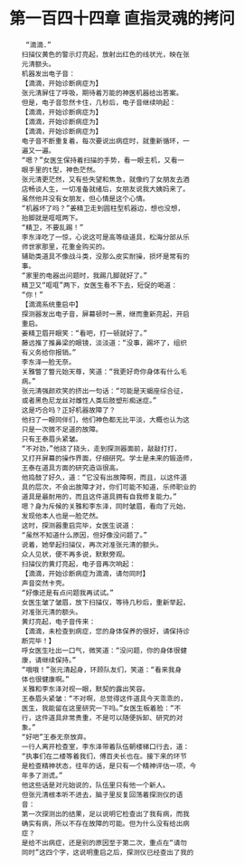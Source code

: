 # 第一百四十四章 直指灵魂的拷问
        “滴滴.”
       扫描仪黄色的警示灯亮起，放射出红色的线状光，映在张
       元清额头。
       机器发出电子音：
       【滴滴，开始诊断病症为】
       张元清屏住了呼吸，期待着万能的神医机器给出答案。
       但是，电子音忽然卡住，几秒后，电子音继续响起：
       【滴滴，开始诊断病症为】
       【滴滴，开始诊断病症为】
       【滴滴，开始诊断病症为】
       电子音不断重复着，每次要说出病症时，就重新循环，一
       遍又一遍。
       “嗯？”女医生保持着扫描的手势，看一眼主机，又看一
       眼手里的t型，神色茫然。
       张元清更茫然，又有些失望和焦急，就像约了女朋友去酒
       店畅谈人生，一切准备就绪后，女朋友说我大姨妈来了。
       虽然他并没有女朋友，但心情是这个心情。
       “机器坏了吗？”姜精卫走到圆柱型机器边，想也没想，
       抬脚就是哐哐两下。
       “精卫，不要乱踢！”
       李东泽吃了一惊，心说这可是高等级道具，松海分部从乐
       师世家那里，花重金购买的。
       辅助类道具不像战斗类，没那么皮实耐操，损坏是常有的
       事。
       “家里的电器出问题时，我踢几脚就好了。”
       精卫又“哐哐”两下，女医生看不下去，短促的喝道：
       “你！”
       【滴滴系统重启中】
       探测器发出电子音，屏幕顿时一黑，继而重新亮起，开启
       重启。
       姜精卫眉开眼笑：“看吧，打一顿就好了。”
       藤远推了推鼻梁的眼镜，淡淡道：“没事，踢坏了，组织
       有义务给你报销。”
       李东泽一脸无奈。
       关雅瞥了瞥元始天尊，笑道：“我更好奇你身体有什么毛
       病。”
       张元清强颜欢笑的挤出一句话：“可能是天蝎座综合征，
       或者黑色尼龙丝对雌性人类后肢塑形痴迷症。”
       这是巧合吗？正好机器故障了？
       他扫了一眼同伴们，他们神色都无比平淡，大概也认为这
       只是一次微不足道的故障。
       只有王泰眉头紧皱。
       “不对劲，”他挠了挠头，走到探测器面前，敲敲打打，
       又打开屏幕的操作界面，仔细研究。学士是未来的锻造师，
       王泰在道具方面的研究造诣很高。
       他捣鼓了好久，道：“它没有出故障啊，而且，以这件道
       具的层次，不会出故障才对，你们可能不知道，乐师职业的
       道具是最耐用的，而且这件道具拥有自我修复能力。”
       嗯？身为斥候的关雅和李东泽，同时皱眉，看向了元始，
       发现他本人也是一脸茫然。
       这时，探测器重启完毕，女医生说道：
       “虽然不知道什么原因，但好像没问题了。”
       说着，她举起扫描仪，再次对准张元清的额头。
       众人见状，便不再多说，默默旁观。
       扫描仪的黄灯亮起，电子音再次响起：
       【滴滴，开始诊断病症为滴滴，请勿同时】
       声音突然卡壳。
       “好像还是有点问题我再试试。”
       女医生皱了皱眉，放下扫描仪，等待几秒后，重新举起，
       对准张元清的额头。
       黄灯亮起，电子音传来：
       【滴滴，未检查到病症，您的身体保养的很好，请保持诊
       断完毕！】
       呼女医生吐出一口气，微笑道：“没问题，你的身体很健
       康，请继续保持。”
       “哦哦！”张元清起身，环顾队友们，笑道：“看来我身
       体也很健康啊。”
       关雅和李东泽对视一眼，默契的露出笑容。
       王泰眉头紧皱：“不对啊，总觉得这件道具今天乖乖的，
       医生，我能留在这里研究一下吗。”女医生板着脸：“不
       行，这件道具非常贵重，不是可以随便拆卸、研究的对
       象。”
       “好吧”王泰无奈放弃。
       一行人离开检查室，李东泽带着队伍朝楼梯口行去，道：
       “执事们在二楼等着我们，傅百夫长也在。接下来的环节
       是检查精神状态，往年的话，是只有一个精神评估一项，今
       年多了测谎。”
       他这些话是对元始说的，队伍里只有他一个新人。
       但张元清根本听不进去，脑子里反复回荡着探测仪的语
       音：
       第一次探测出的结果，足以说明它检查出了我有病，而我
       确实有病，所以不存在故障的可能。但为什么没有给出病
       症？
       是给不出病症，还是别的原因至于第二次，重点在“请勿
       同时”这四个字，这说明重启之后，探测仪已经查出了我的